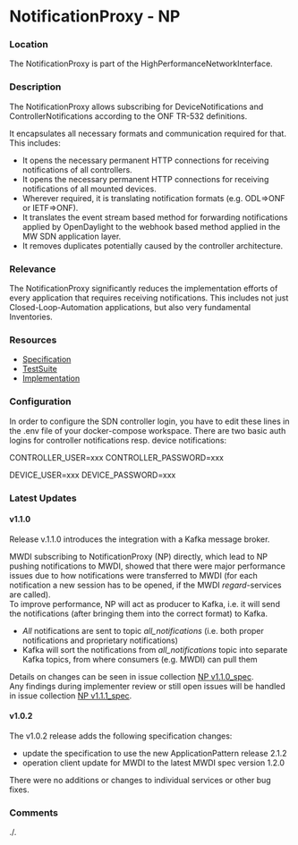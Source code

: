 # NotificationProxy - NP

### Location
The NotificationProxy is part of the HighPerformanceNetworkInterface.

### Description
The NotificationProxy allows subscribing for DeviceNotifications and ControllerNotifications according to the ONF TR-532 definitions.  

It encapsulates all necessary formats and communication required for that. This includes:  
- It opens the necessary permanent HTTP connections for receiving notifications of all controllers.  
- It opens the necessary permanent HTTP connections for receiving notifications of all mounted devices.  
- Wherever required, it is translating notification formats (e.g. ODL=>ONF or IETF=>ONF).  
- It translates the event stream based method for forwarding notifications applied by OpenDaylight to the webhook based method applied in the MW SDN application layer.  
- It removes duplicates potentially caused by the controller architecture.  

### Relevance
The NotificationProxy significantly reduces the implementation efforts of every application that requires receiving notifications.
This includes not just Closed-Loop-Automation applications, but also very fundamental Inventories.

### Resources
- [Specification](./spec/)
- [TestSuite](./testing/)
- [Implementation](./server/)

### Configuration
In order to configure the SDN controller login, you have to edit these lines in the .env file of your docker-compose workspace.
There are two basic auth logins for controller notifications resp. device notifications:

CONTROLLER_USER=xxx
CONTROLLER_PASSWORD=xxx

DEVICE_USER=xxx
DEVICE_PASSWORD=xxx

### Latest Updates  

#### v1.1.0
Release v.1.1.0 introduces the integration with a Kafka message broker.  

MWDI subscribing to NotificationProxy (NP) directly, which lead to NP pushing notifications to MWDI, showed that there were major performance issues due to how notifications were transferred to MWDI (for each notification a new session has to be opened, if the MWDI *regard*-services are called).  
To improve performance, NP will act as producer to Kafka, i.e. it will send the notifications (after bringing them into the correct format) to Kafka.  
- *All* notifications are sent to topic *all_notifications* (i.e. both proper notifications and proprietary notifications)
- Kafka will sort the notifications from *all_notifications* topic into separate Kafka topics, from where consumers (e.g. MWDI) can pull them

Details on changes can be seen in issue collection [NP v1.1.0_spec](https://github.com/openBackhaul/NotificationProxy/milestone/3).  
Any findings during implementer review or still open issues will be handled in issue collection [NP v1.1.1_spec](https://github.com/openBackhaul/NotificationProxy/milestone/7).  

#### v1.0.2
The v1.0.2 release adds the following specification changes:

- update the specification to use the new ApplicationPattern release 2.1.2
- operation client update for MWDI to the latest MWDI spec version 1.2.0  

There were no additions or changes to individual services or other bug fixes.

### Comments
./.
